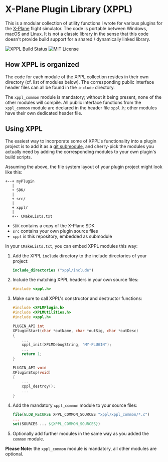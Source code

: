 # X-Plane Plugin Library (XPPL)

This is a modular collection of utility functions I wrote for various plugins for the
[X-Plane](https://x-plane.com) flight simulator. The code is portable between
Windows, macOS and Linux. It is not a classic library in the sense that this code doesn't
provide build support for a shared / dynamically linked library.

![XPPL Build Status](https://github.com/daemotron/xppl/actions/workflows/cmake.yml/badge.svg?branch=main)
![MIT License](https://img.shields.io/badge/license-MIT-green.svg)

## How XPPL is organized

The code for each module of the XPPL collection resides in their own directory (cf. list
of modules below). The corresponding public interface header files can all be found in
the `include` directory.

The `xppl_common` module is mandatory; without it being present, none of the other modules
will compile. All public interface functions from the `xppl_common` module are declared
in the header file `xppl.h`; other modules have their own dedicated header file.

## Using XPPL

The easiest way to incorporate some of XPPL's functionality into a plugin project is
to add it as a [git submodule](https://git-scm.com/book/en/v2/Git-Tools-Submodules),
and cherry-pick the modules you actually need by adding the corresponding modules to
your own plugin's build scripts.

Assuming the above, the file system layout of your plugin project might look like this:

```
+--+ myPlugin
   |
   + SDK/
   |
   + src/
   |
   + xppl/
   |
   +-- CMakeLists.txt
```

* `SDK` contains a copy of the X-Plane SDK
* `src` contains your own plugin source files
* `xppl` is this repository, embedded as submodule

In your `CMakeLists.txt`, you can embed XPPL modules this way:

1. Add the XPPL `include` directory to the include directories of your project:
   ```cmake
   include_directories ("xppl/include")
   ```
2. Include the matching XPPL headers in your own source files:
   ```c
   #include <xppl.h>
   ```
3. Make sure to call XPPL's constructor and destructor functions:
   ```c
   #include <XPLMPlugin.h>
   #include <XPLMUtilities.h>
   #include <xppl.h>

   PLUGIN_API int
   XPluginStart(char *outName, char *outSig, char *outDesc)
   {
       ...
       xppl_init(XPLMDebugString, "MY-PLUGIN");
       ...
       return 1;
   }

   PLUGIN_API void
   XPluginStop(void)
   {
       ...
       xppl_destroy();
       ...
   }
   ```      
4. Add the mandatory `xppl_common` module to your source files:
   ```cmake
   file(GLOB_RECURSE XPPL_COMMON_SOURCES "xppl/xppl_common/*.c")
   ...
   set(SOURCES ... ${XPPL_COMMON_SOURCES})
   ```
5. Optionally add further modules in the same way as you added the `common` module.

**Please Note:** the `xppl_common` module is mandatory, all other modules are optional.
